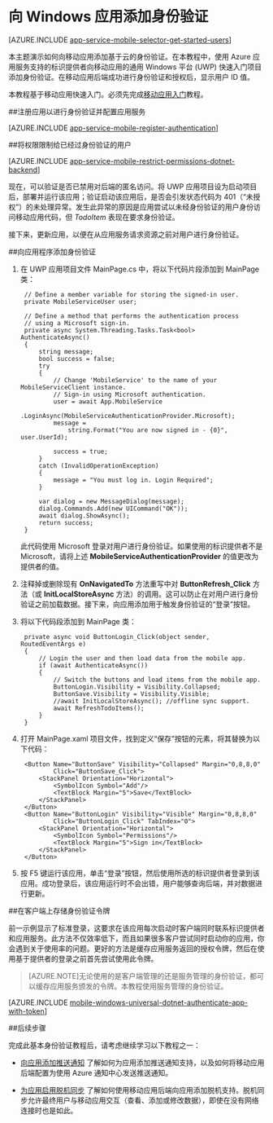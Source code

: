 <properties
	pageTitle="向通用 Windows 平台 (UWP) 应用添加身份验证 | Azure 移动应用"
	description="了解如何使用 Azure 应用服务移动应用通过各种标识提供者（包括 AAD 和 Microsoft）对通用 Windows 平台 (UWP) 应用的用户进行身份验证。"
	services="app-service\mobile"
	documentationCenter="windows"
	authors="ggailey777"
	manager="erikre"
	editor=""/>

<tags
	ms.service="app-service-mobile"
	ms.workload="mobile"
	ms.tgt_pltfrm="mobile-windows"
	ms.devlang="dotnet"
	ms.topic="article"
	ms.date="05/14/2016"
	wacn.date="09/26/2016"
	ms.author="adrianha"/>

# 向 Windows 应用添加身份验证

[AZURE.INCLUDE [app-service-mobile-selector-get-started-users](../../includes/app-service-mobile-selector-get-started-users.md)]

本主题演示如何向移动应用添加基于云的身份验证。在本教程中，使用 Azure 应用服务支持的标识提供者向移动应用的通用 Windows 平台 (UWP) 快速入门项目添加身份验证。在移动应用后端成功进行身份验证和授权后，显示用户 ID 值。

本教程基于移动应用快速入门。必须先完成[移动应用入门](/documentation/articles/app-service-mobile-windows-store-dotnet-get-started/)教程。

##<a name="register"></a>注册应用以进行身份验证并配置应用服务

[AZURE.INCLUDE [app-service-mobile-register-authentication](../../includes/app-service-mobile-register-authentication.md)]

##<a name="permissions"></a>将权限限制给已经过身份验证的用户

[AZURE.INCLUDE [app-service-mobile-restrict-permissions-dotnet-backend](../../includes/app-service-mobile-restrict-permissions-dotnet-backend.md)]

现在，可以验证是否已禁用对后端的匿名访问。将 UWP 应用项目设为启动项目后，部署并运行该应用；验证启动该应用后，是否会引发状态代码为 401（“未授权”）的未处理异常。发生此异常的原因是应用尝试以未经身份验证的用户身份访问移动应用代码，但 *TodoItem* 表现在要求身份验证。

接下来，更新应用，以便在从应用服务请求资源之前对用户进行身份验证。

##<a name="add-authentication"></a>向应用程序添加身份验证

1. 在 UWP 应用项目文件 MainPage.cs 中，将以下代码片段添加到 MainPage 类：
	
		// Define a member variable for storing the signed-in user. 
        private MobileServiceUser user;

        // Define a method that performs the authentication process
        // using a Microsoft sign-in. 
        private async System.Threading.Tasks.Task<bool> AuthenticateAsync()
        {
            string message;
            bool success = false;
            try
            {
                // Change 'MobileService' to the name of your MobileServiceClient instance.
                // Sign-in using Microsoft authentication.
                user = await App.MobileService
                    .LoginAsync(MobileServiceAuthenticationProvider.Microsoft);
                message =
                    string.Format("You are now signed in - {0}", user.UserId);

                success = true;
            }
            catch (InvalidOperationException)
            {
                message = "You must log in. Login Required";
            }

            var dialog = new MessageDialog(message);
            dialog.Commands.Add(new UICommand("OK"));
            await dialog.ShowAsync();
            return success;
        }

    此代码使用 Microsoft 登录对用户进行身份验证。如果使用的标识提供者不是 Microsoft，请将上述 **MobileServiceAuthenticationProvider** 的值更改为提供者的值。

3. 注释掉或删除现有 **OnNavigatedTo** 方法重写中对 **ButtonRefresh\_Click** 方法（或 **InitLocalStoreAsync** 方法）的调用。这可以防止在对用户进行身份验证之前加载数据。接下来，向应用添加用于触发身份验证的“登录”按钮。

4. 将以下代码段添加到 MainPage 类：

	    private async void ButtonLogin_Click(object sender, RoutedEventArgs e)
	    {
	        // Login the user and then load data from the mobile app.
	        if (await AuthenticateAsync())
	        {
	            // Switch the buttons and load items from the mobile app.
	            ButtonLogin.Visibility = Visibility.Collapsed;
	            ButtonSave.Visibility = Visibility.Visible;
	            //await InitLocalStoreAsync(); //offline sync support.
	            await RefreshTodoItems();
	        }
	    }
		
5. 打开 MainPage.xaml 项目文件，找到定义“保存”按钮的元素，将其替换为以下代码：

        <Button Name="ButtonSave" Visibility="Collapsed" Margin="0,8,8,0" 
				Click="ButtonSave_Click">
            <StackPanel Orientation="Horizontal">
                <SymbolIcon Symbol="Add"/>
                <TextBlock Margin="5">Save</TextBlock>
            </StackPanel>
        </Button>
        <Button Name="ButtonLogin" Visibility="Visible" Margin="0,8,8,0" 
                Click="ButtonLogin_Click" TabIndex="0">
            <StackPanel Orientation="Horizontal">
                <SymbolIcon Symbol="Permissions"/>
                <TextBlock Margin="5">Sign in</TextBlock> 
            </StackPanel>
        </Button>

9. 按 F5 键运行该应用，单击“登录”按钮，然后使用所选的标识提供者登录到该应用。成功登录后，该应用运行时不会出错，用户能够查询后端，并对数据进行更新。


##<a name="tokens"></a>在客户端上存储身份验证令牌

前一示例显示了标准登录，这要求在该应用每次启动时客户端同时联系标识提供者和应用服务。此方法不仅效率低下，而且如果很多客户尝试同时启动你的应用，你会遇到关于使用率的问题。更好的方法是缓存应用服务返回的授权令牌，然后在使用基于提供者的登录之前首先尝试使用此令牌。

>[AZURE.NOTE]无论使用的是客户端管理的还是服务管理的身份验证，都可以缓存应用服务颁发的令牌。本教程使用服务管理的身份验证。

[AZURE.INCLUDE [mobile-windows-universal-dotnet-authenticate-app-with-token](../../includes/mobile-windows-universal-dotnet-authenticate-app-with-token.md)]

##后续步骤

完成此基本身份验证教程后，请考虑继续学习以下教程之一：

+ [向应用添加推送通知](/documentation/articles/app-service-mobile-windows-store-dotnet-get-started-push/) 
  了解如何为应用添加推送通知支持，以及如何将移动应用后端配置为使用 Azure 通知中心发送推送通知。

+ [为应用启用脱机同步](/documentation/articles/app-service-mobile-windows-store-dotnet-get-started-offline-data/) 
  了解如何使用移动应用后端向应用添加脱机支持。脱机同步允许最终用户与移动应用交互（查看、添加或修改数据），即使在没有网络连接时也是如此。


<!-- URLs. -->
[Get started with your mobile app]: /documentation/articles/app-service-mobile-windows-store-dotnet-get-started/

<!---HONumber=Mooncake_0919_2016-->